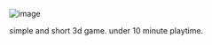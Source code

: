 ![image](https://github.com/user-attachments/assets/36acc995-9f46-4c27-84c1-0dcdfd563f75)

simple and short 3d game.
under 10 minute playtime.
